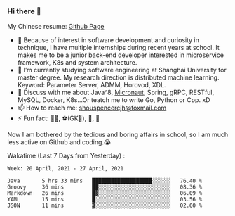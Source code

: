### Hi there 👋

My Chinese resume: [Github Page](https://spencercjh.github.io/resume/)

- 🔭 Because of interest in software development and curiosity in technique, I have multiple internships during recent years at school. It makes me to be a junior back-end developer interested in microservice framework, K8s and system architecture.
- 🌱 I’m currently studying software engineering at Shanghai University for master degree. My research direction is distributed machine learning. Keyword: Parameter Server, ADMM, Horovod, XDL.
- 💬 Discuss with me about Java^8, [Micronaut](http://micronaut.io/), Spring, gRPC, RESTful, MySQL, Docker, K8s...Or teatch me to write Go, Python or Cpp. xD
- 📫 How to reach me: shouspencercjh@foxmail.com
- ⚡ Fun fact: 🚴‍♂️, ⚽(GK🥅), 🏓, 🏸

Now I am bothered by the tedious and boring affairs in school, so I am much less active on Github and coding.😭

Wakatime (Last 7 Days from Yesterday) :

<!--START_SECTION:waka-->
```text
Week: 20 April, 2021 - 27 April, 2021

Java       5 hrs 33 mins   ███████████████████░░░░░░   76.40 % 
Groovy     36 mins         ██░░░░░░░░░░░░░░░░░░░░░░░   08.36 % 
Markdown   26 mins         █▓░░░░░░░░░░░░░░░░░░░░░░░   06.09 % 
YAML       15 mins         █░░░░░░░░░░░░░░░░░░░░░░░░   03.56 % 
JSON       11 mins         ▓░░░░░░░░░░░░░░░░░░░░░░░░   02.60 % 
```
<!--END_SECTION:waka-->
